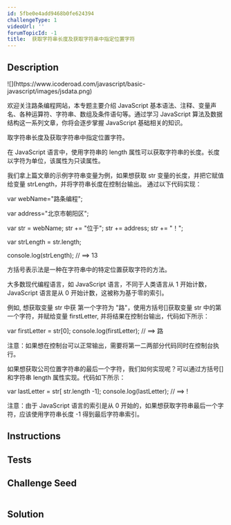 ```yaml
---
id: 5fbe0e4add9468b0fe624394
challengeType: 1
videoUrl: ''
forumTopicId: -1
title:  获取字符串长度及获取字符串中指定位置字符
---
```


## Description
<section id='description'>
![](https://www.icoderoad.com/javascript/basic-javascript/images/jsdata.png)

欢迎关注路条编程网站，本专题主要介绍 JavaScript 基本语法、注释、变量声名、各种运算符、字符串、数组及条件语句等。通过学习 JavaScript 算法及数据结构这一系列文章，你将会逐步掌握 JavaScript 基础相关的知识。
	
取字符串长度及获取字符串中指定位置字符。

在 JavaScript 语言中，使用字符串的 length 属性可以获取字符串的长度。长度以字符为单位，该属性为只读属性。

我们拿上篇文章的示例字符串变量为例，如果想获取 str 变量的长度，并把它赋值给变量 strLength，并将字符串长度在控制台输出。 通过以下代码实现：

var webName="路条编程";

var address="北京市朝阳区";

var str = webName;
	str += "位于";
	str += address;
	str += "！";

var strLength = str.length;

console.log(strLength); // ==> 13


方括号表示法是一种在字符串中的特定位置获取字符的方法。

大多数现代编程语言，如 JavaScript 语言，不同于人类语言从 1 开始计数，JavaScript 语言是从 0 开始计数，这被称为基于零的索引。

例如, 想获取变量 str 中获 第一个字符为 "路"，使用方括号[]获取变量 str 中的第一个字符，并赋给变量 firstLetter, 并将结果在控制台输出，代码如下所示：


var firstLetter = str[0];
console.log(firstLetter); // ==> 路

注意：如果想在控制台可以正常输出，需要将第一二两部分代码同时在控制台执行。

如果想获取公司位置字符串的最后一个字符，我们如何实现呢？可以通过方括号[] 和字符串 length 属性实现。代码如下所示：

var lastLetter = str[ str.length -1];
console.log(lastLetter); // ==> !

注意：由于 JavaScript 语言的索引是从 0 开始的，如果想获取字符串最后一个字符，应该使用字符串长度 -1 得到最后字符串索引。

</section>

## Instructions
<section id='instructions'>

</section>

## Tests
<section id='tests'>


</section>

## Challenge Seed
<section id='challengeSeed'>

<div id='js-seed'>

```js

```

</div>



</section>

## Solution
<section id='solution'>


</section>
